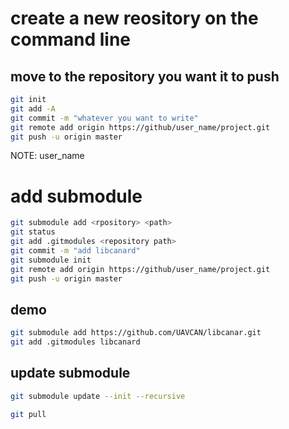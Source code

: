 # create a new reository on the command line 
## move to the repository you want it to push
```bash
git init
git add -A
git commit -m "whatever you want to write"
git remote add origin https://github/user_name/project.git
git push -u origin master
```
NOTE: user_name 
# add submodule
```bash
git submodule add <rpository> <path>
git status
git add .gitmodules <repository path>
git commit -m "add libcanard"
git submodule init
git remote add origin https://github/user_name/project.git
git push -u origin master
```
## demo
```bash
git submodule add https://github.com/UAVCAN/libcanar.git
git add .gitmodules libcanard
```
## update submodule
```bash
git submodule update --init --recursive
```


```bash
git pull
```
